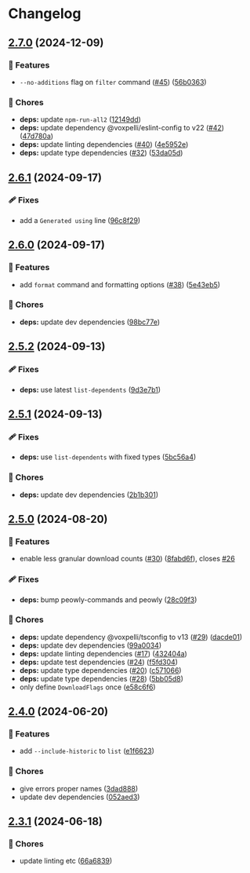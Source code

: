 # Changelog

## [2.7.0](https://github.com/voxpelli/list-dependents-cli/compare/v2.6.1...v2.7.0) (2024-12-09)


### 🌟 Features

* `--no-additions` flag on `filter` command ([#45](https://github.com/voxpelli/list-dependents-cli/issues/45)) ([56b0363](https://github.com/voxpelli/list-dependents-cli/commit/56b036331adb231ea1d51be3969663446410f8e7))


### 🧹 Chores

* **deps:** update `npm-run-all2` ([12149dd](https://github.com/voxpelli/list-dependents-cli/commit/12149dd2678461f9882a884b0c452f8dfb90f96d))
* **deps:** update dependency @voxpelli/eslint-config to v22 ([#42](https://github.com/voxpelli/list-dependents-cli/issues/42)) ([47d780a](https://github.com/voxpelli/list-dependents-cli/commit/47d780a275e0e8f831c96e7d96f824eac9c0fa49))
* **deps:** update linting dependencies ([#40](https://github.com/voxpelli/list-dependents-cli/issues/40)) ([4e5952e](https://github.com/voxpelli/list-dependents-cli/commit/4e5952ef51c0a3fcf48019c00d472fd7042d663a))
* **deps:** update type dependencies ([#32](https://github.com/voxpelli/list-dependents-cli/issues/32)) ([53da05d](https://github.com/voxpelli/list-dependents-cli/commit/53da05d5665f2d60d87af38dea41615ca359696d))

## [2.6.1](https://github.com/voxpelli/list-dependents-cli/compare/v2.6.0...v2.6.1) (2024-09-17)


### 🩹 Fixes

* add a `Generated using` line ([96c8f29](https://github.com/voxpelli/list-dependents-cli/commit/96c8f298b76d9a3e399fc09681cc2735fc5969ff))

## [2.6.0](https://github.com/voxpelli/list-dependents-cli/compare/v2.5.2...v2.6.0) (2024-09-17)


### 🌟 Features

* add `format` command and formatting options ([#38](https://github.com/voxpelli/list-dependents-cli/issues/38)) ([5e43eb5](https://github.com/voxpelli/list-dependents-cli/commit/5e43eb5b10feb5d62552f960111fe9116ea03fb2))


### 🧹 Chores

* **deps:** update dev dependencies ([98bc77e](https://github.com/voxpelli/list-dependents-cli/commit/98bc77ee776a6f90c4e88b9ca061a29eb83a2b15))

## [2.5.2](https://github.com/voxpelli/list-dependents-cli/compare/v2.5.1...v2.5.2) (2024-09-13)


### 🩹 Fixes

* **deps:** use latest `list-dependents` ([9d3e7b1](https://github.com/voxpelli/list-dependents-cli/commit/9d3e7b11ef20ab2468e5f70b3fa99130614e5b6d))

## [2.5.1](https://github.com/voxpelli/list-dependents-cli/compare/v2.5.0...v2.5.1) (2024-09-13)


### 🩹 Fixes

* **deps:** use `list-dependents` with fixed types ([5bc56a4](https://github.com/voxpelli/list-dependents-cli/commit/5bc56a49df846da937d6537b4e2606c2fa7a9a7f))


### 🧹 Chores

* **deps:** update dev dependencies ([2b1b301](https://github.com/voxpelli/list-dependents-cli/commit/2b1b301d7afadf3c10801fd6bbcbb78a7c902637))

## [2.5.0](https://github.com/voxpelli/list-dependents-cli/compare/v2.4.0...v2.5.0) (2024-08-20)


### 🌟 Features

* enable less granular download counts ([#30](https://github.com/voxpelli/list-dependents-cli/issues/30)) ([8fabd6f](https://github.com/voxpelli/list-dependents-cli/commit/8fabd6ff3295354e91c26e5a970030b417744de9)), closes [#26](https://github.com/voxpelli/list-dependents-cli/issues/26)


### 🩹 Fixes

* **deps:** bump peowly-commands and peowly ([28c09f3](https://github.com/voxpelli/list-dependents-cli/commit/28c09f3cbe2f7181db49a1e2abd5351becfa4c8e))


### 🧹 Chores

* **deps:** update dependency @voxpelli/tsconfig to v13 ([#29](https://github.com/voxpelli/list-dependents-cli/issues/29)) ([dacde01](https://github.com/voxpelli/list-dependents-cli/commit/dacde01e453461fc7f511b282af85f52ff3c12ca))
* **deps:** update dev dependencies ([99a0034](https://github.com/voxpelli/list-dependents-cli/commit/99a00349e06a64e4b74389c48e1ac531f72bb946))
* **deps:** update linting dependencies ([#17](https://github.com/voxpelli/list-dependents-cli/issues/17)) ([432404a](https://github.com/voxpelli/list-dependents-cli/commit/432404aac69f7f656d531284acd7d212dbe0e6a4))
* **deps:** update test dependencies ([#24](https://github.com/voxpelli/list-dependents-cli/issues/24)) ([f5fd304](https://github.com/voxpelli/list-dependents-cli/commit/f5fd304d4a29dde4850227daad54db9521369c57))
* **deps:** update type dependencies ([#20](https://github.com/voxpelli/list-dependents-cli/issues/20)) ([c571066](https://github.com/voxpelli/list-dependents-cli/commit/c571066f294646a5bafea7a5f09742b80558027f))
* **deps:** update type dependencies ([#28](https://github.com/voxpelli/list-dependents-cli/issues/28)) ([5bb05d8](https://github.com/voxpelli/list-dependents-cli/commit/5bb05d8691c76a0209b1e2dce366b9afe9fc2ae8))
* only define `DownloadFlags` once ([e58c6f6](https://github.com/voxpelli/list-dependents-cli/commit/e58c6f6510e40d5987edd40af3439303779c3383))

## [2.4.0](https://github.com/voxpelli/list-dependents-cli/compare/v2.3.1...v2.4.0) (2024-06-20)


### 🌟 Features

* add `--include-historic` to `list` ([e1f6623](https://github.com/voxpelli/list-dependents-cli/commit/e1f66234d36d287975740edc31033a59ed11dce1))


### 🧹 Chores

* give errors proper names ([3dad888](https://github.com/voxpelli/list-dependents-cli/commit/3dad8883634591b3946678f0493637b74b26c013))
* update dev dependencies ([052aed3](https://github.com/voxpelli/list-dependents-cli/commit/052aed3ad52971e31f04490764f31e71537fc721))

## [2.3.1](https://github.com/voxpelli/list-dependents-cli/compare/v2.3.0...v2.3.1) (2024-06-18)


### 🧹 Chores

* update linting etc ([66a6839](https://github.com/voxpelli/list-dependents-cli/commit/66a683981c5014d69a5b1c1e3a5c8c73483be48e))
